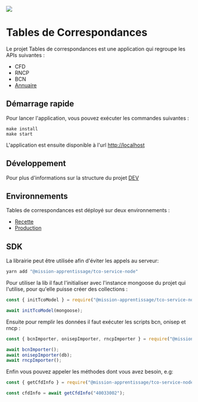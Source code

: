 ![](https://avatars1.githubusercontent.com/u/63645182?s=200&v=4)

# Tables de Correspondances

Le projet Tables de correspondances est une application qui regroupe les APIs suivantes :

- CFD
- RNCP
- BCN
- [Annuaire](./ANNUAIRE.md)

## Démarrage rapide

Pour lancer l'application, vous pouvez exécuter les commandes suivantes :

```shell
make install
make start
```

L'application est ensuite disponible à l'url [http://localhost](http://localhost)

## Développement

Pour plus d'informations sur la structure du projet [DEV](./DEV.md)

## Environnements

Tables de correspondances est déployé sur deux environnements :

- [Recette](https://tables-correspondances-recette.apprentissage.beta.gouv.fr)
- [Production](https://tables-correspondances.apprentissage.beta.gouv.fr)

## SDK

La librairie peut être utilisée afin d'éviter les appels au serveur:

```bash
yarn add "@mission-apprentissage/tco-service-node"
```

Pour utiliser la lib il faut l'initialiser avec l'instance mongoose du projet qui l'utilise, pour qu'elle puisse créer des collections :
```js
const { initTcoModel } = require("@mission-apprentissage/tco-service-node");

await initTcoModel(mongoose);
```

Ensuite pour remplir les données il faut exécuter les scripts bcn, onisep et rncp :

```js
const { bcnImporter, onisepImporter, rncpImporter } = require("@mission-apprentissage/tco-service-node");

await bcnImporter();
await onisepImporter(db);
await rncpImporter();
```

Enfin vous pouvez appeler les méthodes dont vous avez besoin, e.g:

```js
const { getCfdInfo } = require("@mission-apprentissage/tco-service-node");

const cfdInfo = await getCfdInfo("40033002");
```




